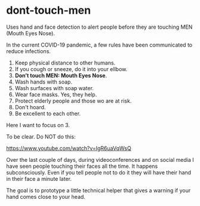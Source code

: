# dont-touch-men

Uses hand and face detection to alert people before they are touching MEN (Mouth Eyes Nose).

In the current COVID-19 pandemic, a few rules have been communicated to reduce infections. 

1. Keep physical distance to other humans.
2. If you cough or sneeze, do it into your ellbow.
3. **Don’t touch MEN: Mouth Eyes Nose**.
4. Wash hands with soap.
5. Wash surfaces with soap water. 
6. Wear face masks. Yes, they help.
7. Protect elderly people and those wo are at risk.
8. Don't hoard.
9. Be excellent to each other.

Here I want to focus on 3. 

To be clear. Do NOT do this:

https://www.youtube.com/watch?v=IgR6uaVqWsQ

Over the last couple of days, during videoconferences and on social media I have seen people touching their faces all the time. It happens subconsciously. Even if you tell people not to do it they will have their hand in their face a minute later.

The goal is to prototype a little technical helper that gives a warning if your hand comes close to your head.